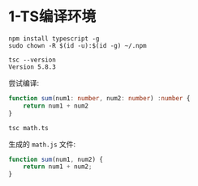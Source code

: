 # 1-TS编译环境

```
npm install typescript -g
sudo chown -R $(id -u):$(id -g) ~/.npm
```

```
tsc --version
Version 5.8.3
```

尝试编译:

```typescript
function sum(num1: number, num2: number) :number {
    return num1 + num2
}
```

```
tsc math.ts
```

生成的 `math.js` 文件:

```javascript
function sum(num1, num2) {
    return num1 + num2;
}
```